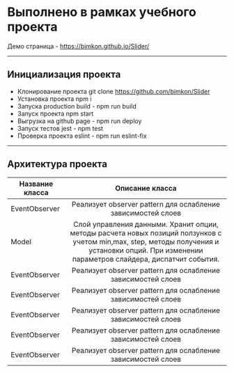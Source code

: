 # Выполнено в рамках учебного проекта
Демо страница  - https://bimkon.github.io/Slider/
____________________________________________________
## Инициализация проекта

* Клонирование проекта git clone https://github.com/bimkon/Slider
* Установка проекта npm i
* Запуска production build  - npm run build
* Запуск проекта npm start
* Выгрузка на github page - npm run deploy
* Запуск тестов jest  - npm test
* Проверка проекта eslint - npm run eslint-fix
____________________________________________________
## Архитектура проекта
| Название класса | Описание класса| 
|----------------|:---------:|
| EventObserver  | Реализует observer pattern для ослабление зависимостей слоев |
| Model  | Cлой управления данными. Хранит опции, методы расчета новых позиций ползунков с учетом min,max, step, методы получения и установки опций. При изменении параметров слайдера, диспатчит события.|
| EventObserver  | Реализует observer pattern для ослабление зависимостей слоев |
| EventObserver  | Реализует observer pattern для ослабление зависимостей слоев |
| EventObserver  | Реализует observer pattern для ослабление зависимостей слоев |
| EventObserver  | Реализует observer pattern для ослабление зависимостей слоев |
| EventObserver  | Реализует observer pattern для ослабление зависимостей слоев |


